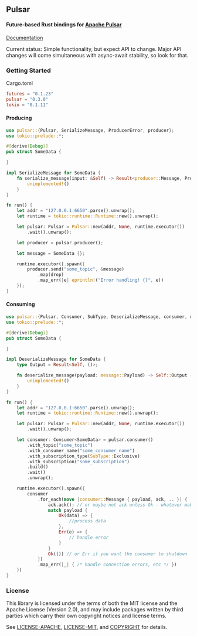 ## Pulsar
#### Future-based Rust bindings for [Apache Pulsar](https://pulsar.apache.org/)

[Documentation](https://docs.rs/pulsar)

Current status: Simple functionality, but expect API to change. Major API changes will come simultaneous with async-await stability, so look for that.
### Getting Started
Cargo.toml
```toml
futures = "0.1.23"
pulsar = "0.3.0"
tokio = "0.1.11"
```
#### Producing
```rust
use pulsar::{Pulsar, SerializeMessage, ProducerError, producer};
use tokio::prelude::*;

#[derive(Debug)]
pub struct SomeData {

}

impl SerializeMessage for SomeData {
    fn serialize_message(input: &Self) -> Result<producer::Message, ProducerError> {
        unimplemented!()
    }
}

fn run() {
    let addr = "127.0.0.1:6650".parse().unwrap();
    let runtime = tokio::runtime::Runtime::new().unwrap();

    let pulsar: Pulsar = Pulsar::new(addr, None, runtime.executor())
        .wait().unwrap();

    let producer = pulsar.producer();

    let message = SomeData {};

    runtime.executor().spawn({
        producer.send("some_topic", &message)
            .map(drop)
            .map_err(|e| eprintln!("Error handling! {}", e))
    });
}
```
#### Consuming
```rust
use pulsar::{Pulsar, Consumer, SubType, DeserializeMessage, consumer, message};
use tokio::prelude::*;

#[derive(Debug)]
pub struct SomeData {

}

impl DeserializeMessage for SomeData {
    type Output = Result<Self, ()>;

    fn deserialize_message(payload: message::Payload) -> Self::Output {
        unimplemented!()
    }
}

fn run() {
    let addr = "127.0.0.1:6650".parse().unwrap();
    let runtime = tokio::runtime::Runtime::new().unwrap();

    let pulsar: Pulsar = Pulsar::new(addr, None, runtime.executor())
        .wait().unwrap();

    let consumer: Consumer<SomeData> = pulsar.consumer()
        .with_topic("some_topic")
        .with_consumer_name("some_consumer_name")
        .with_subscription_type(SubType::Exclusive)
        .with_subscription("some_subscription")
        .build()
        .wait()
        .unwrap();

    runtime.executor().spawn({
        consumer
            .for_each(move |consumer::Message { payload, ack, .. }| {
                ack.ack(); // or maybe not ack unless Ok - whatever makes sense in your use case
                match payload {
                    Ok(data) => {
                        //process data
                    },
                    Err(e) => {
                        // handle error
                    }
                }
                Ok(()) // or Err if you want the consumer to shutdown
            })
            .map_err(|_| { /* handle connection errors, etc */ })
    })
}
```

### License
This library is licensed under the terms of both the MIT license and the Apache License (Version 2.0), and may include packages written by third parties which carry their own copyright notices and license terms.

See [LICENSE-APACHE](LICENSE-APACHE), [LICENSE-MIT](LICENSE-MIT), and
[COPYRIGHT](COPYRIGHT) for details.
